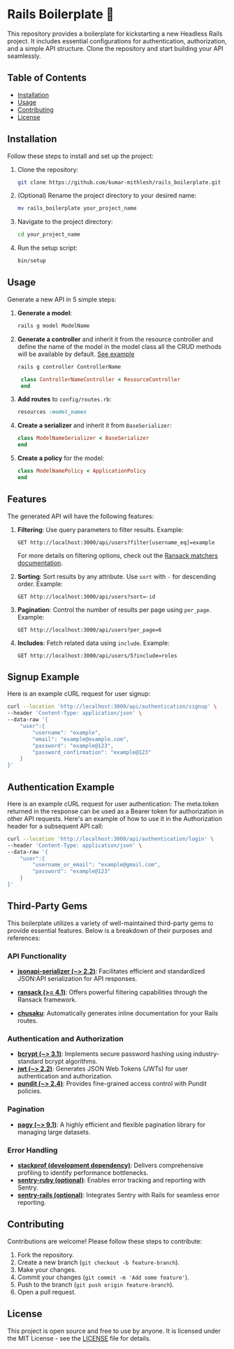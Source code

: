 # Rails Boilerplate 🚀
This repository provides a boilerplate for kickstarting a new Headless Rails project. It includes essential configurations for authentication, authorization, and a simple API structure. Clone the repository and start building your API seamlessly.

## Table of Contents

- [Installation](#installation)
- [Usage](#usage)
- [Contributing](#contributing)
- [License](#license)

## Installation

Follow these steps to install and set up the project:

1. Clone the repository:
   ```bash
   git clone https://github.com/kumar-mithlesh/rails_boilerplate.git
   ```

2. (Optional) Rename the project directory to your desired name:
   ```bash
   mv rails_boilerplate your_project_name
   ```

3. Navigate to the project directory:
   ```bash
   cd your_project_name
   ```

4. Run the setup script:
   ```bash
   bin/setup
   ```

## Usage

Generate a new API in 5 simple steps:

1. **Generate a model**:
   ```bash
   rails g model ModelName
   ```

2. **Generate a controller** and inherit it from the resource controller and define the name of the model in the model class all the CRUD methods will be available by default.
    [See example](app/controllers/api/users_controller.rb)
   ```bash
   rails g controller ControllerName
   ```
   ```ruby
    class ControllerNameController < ResourceController
    end
   ```


3. **Add routes** to `config/routes.rb`:
   ```ruby
   resources :model_names
   ```

4. **Create a serializer** and inherit it from `BaseSerializer`:
   ```ruby
   class ModelNameSerializer < BaseSerializer
   end
   ```

5. **Create a policy** for the model:
   ```ruby
   class ModelNamePolicy < ApplicationPolicy
   end
   ```

## Features

The generated API will have the following features:

1. **Filtering**:
   Use query parameters to filter results. Example:
   ```http
   GET http://localhost:3000/api/users?filter[username_eq]=example
   ```
   For more details on filtering options, check out the [Ransack matchers documentation](https://activerecord-hackery.github.io/ransack/getting-started/search-matches/).


2. **Sorting**:
   Sort results by any attribute. Use `sort` with `-` for descending order. Example:
   ```http
   GET http://localhost:3000/api/users?sort=-id
   ```

3. **Pagination**:
   Control the number of results per page using `per_page`. Example:
   ```http
   GET http://localhost:3000/api/users?per_page=6
   ```

4. **Includes**:
   Fetch related data using `include`. Example:
   ```http
   GET http://localhost:3000/api/users/5?include=roles
   ```

## Signup Example

Here is an example cURL request for user signup:

```bash
curl --location 'http://localhost:3000/api/authentication/signup' \
--header 'Content-Type: application/json' \
--data-raw '{
    "user":{
        "username": "example",
        "email": "example@example.com",
        "password": "example@123",
        "password_confirmation": "example@123"
    }
}'
```

## Authentication Example

Here is an example cURL request for user authentication:
The meta.token returned in the response can be used as a Bearer token for authorization in other API requests. Here's an example of how to use it in the Authorization header for a subsequent API call:

```bash
curl --location 'http://localhost:3000/api/authentication/login' \
--header 'Content-Type: application/json' \
--data-raw '{
    "user":{
        "username_or_email": "example@gmail.com",
        "password": "example@123"
    }
}'
```

## Third-Party Gems

This boilerplate utilizes a variety of well-maintained third-party gems to provide essential features. Below is a breakdown of their purposes and references:

### API Functionality

- **[jsonapi-serializer (~> 2.2)](https://github.com/jsonapi-serializer/jsonapi-serializer)**: Facilitates efficient and standardized JSON:API serialization for API responses.
- **[ransack (>= 4.1)](https://github.com/activerecord-hackery/ransack)**: Offers powerful filtering capabilities through the Ransack framework.

- **[chusaku](https://github.com/nshki/chusaku)**: Automatically generates inline documentation for your Rails routes.

### Authentication and Authorization

- **[bcrypt (~> 3.1)](https://github.com/codahale/bcrypt-ruby)**: Implements secure password hashing using industry-standard bcrypt algorithms.
- **[jwt (~> 2.2)](https://github.com/jwt/ruby-jwt)**: Generates JSON Web Tokens (JWTs) for user authentication and authorization.
- **[pundit (~> 2.4)](https://github.com/varvet/pundit)**: Provides fine-grained access control with Pundit policies.

### Pagination

- **[pagy (~> 9.1)](https://github.com/ddnexus/pagy)**: A highly efficient and flexible pagination library for managing large datasets.

### Error Handling

- **[stackprof (development dependency)](https://github.com/tmm1/stackprof)**: Delivers comprehensive profiling to identify performance bottlenecks.
- **[sentry-ruby (optional)](https://github.com/getsentry/sentry-ruby)**: Enables error tracking and reporting with Sentry.
- **[sentry-rails (optional)](https://github.com/getsentry/sentry-ruby/tree/master/sentry-rails)**: Integrates Sentry with Rails for seamless error reporting.

## Contributing

Contributions are welcome! Please follow these steps to contribute:

1. Fork the repository.
2. Create a new branch (`git checkout -b feature-branch`).
3. Make your changes.
4. Commit your changes (`git commit -m 'Add some feature'`).
5. Push to the branch (`git push origin feature-branch`).
6. Open a pull request.

## License

This project is open source and free to use by anyone. It is licensed under the MIT License - see the [LICENSE](LICENSE.txt) file for details.
